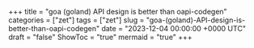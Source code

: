 +++
title = "goa (goland) API design is better than oapi-codegen"
categories = ["zet"]
tags = ["zet"]
slug = "goa-(goland)-API-design-is-better-than-oapi-codegen"
date = "2023-12-04 00:00:00 +0000 UTC"
draft = "false"
ShowToc = "true"
mermaid = "true"
+++

